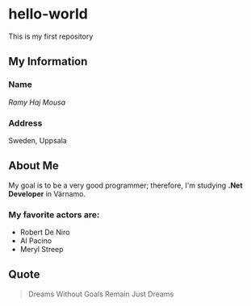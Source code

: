 # hello-world
This is my first repository 
## My Information 
### Name
*Ramy Haj Mousa*
### Address 
Sweden, Uppsala
## About Me
My goal is to be a very good programmer; therefore, I'm studying **.Net Developer** in Värnamo.
### My favorite actors are:
- Robert De Niro
- Al Pacino
- Meryl Streep
## Quote
> Dreams Without Goals Remain Just Dreams
